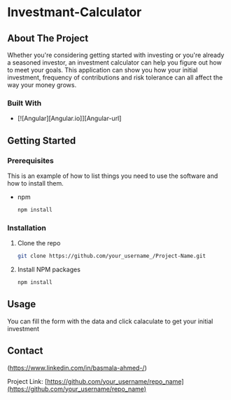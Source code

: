 # Investmant-Calculator
<!-- ABOUT THE PROJECT -->
## About The Project

Whether you're considering getting started with investing or you're already a seasoned investor, an investment calculator can help you figure out how to meet your goals.
This application can show you how your initial investment, frequency of contributions and risk tolerance can all affect the way your money grows.



### Built With
* [![Angular][Angular.io]][Angular-url]




<!-- GETTING STARTED -->
## Getting Started

### Prerequisites

This is an example of how to list things you need to use the software and how to install them.
* npm
  ```sh
  npm install
  ```

### Installation

1. Clone the repo
   ```sh
   git clone https://github.com/your_username_/Project-Name.git
   ```
2. Install NPM packages
   ```sh
   npm install
   ```



<!-- USAGE EXAMPLES -->
## Usage

You can fill the form with the data and click calaculate to get your initial investment


<!-- CONTACT -->
## Contact

(https://www.linkedin.com/in/basmala-ahmed-/) 

Project Link: [https://github.com/your_username/repo_name](https://github.com/your_username/repo_name)






